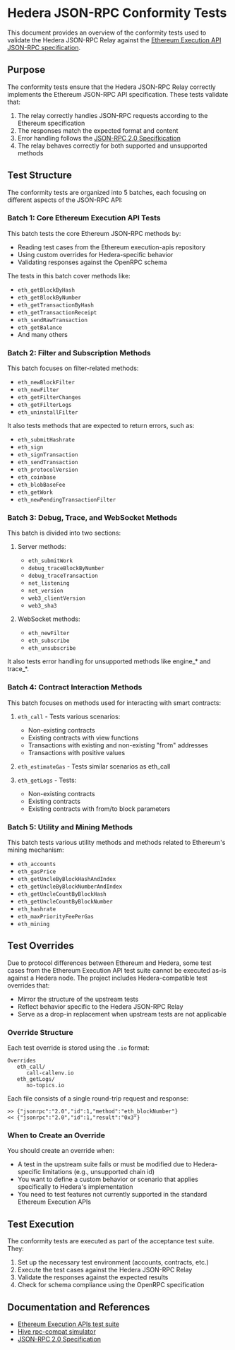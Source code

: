 # Hedera JSON-RPC Conformity Tests

This document provides an overview of the conformity tests used to validate the Hedera JSON-RPC Relay against the [Ethereum Execution API JSON-RPC specification](https://github.com/ethereum/execution-apis).

## Purpose

The conformity tests ensure that the Hedera JSON-RPC Relay correctly implements the Ethereum JSON-RPC API specification. These tests validate that:

1. The relay correctly handles JSON-RPC requests according to the Ethereum specification
2. The responses match the expected format and content
3. Error handling follows the [JSON-RPC 2.0 Specifkication](https://www.jsonrpc.org/specification)
4. The relay behaves correctly for both supported and unsupported methods

## Test Structure

The conformity tests are organized into 5 batches, each focusing on different aspects of the JSON-RPC API:

### Batch 1: Core Ethereum Execution API Tests

This batch tests the core Ethereum JSON-RPC methods by:

- Reading test cases from the Ethereum execution-apis repository
- Using custom overrides for Hedera-specific behavior
- Validating responses against the OpenRPC schema

The tests in this batch cover methods like:

- `eth_getBlockByHash`
- `eth_getBlockByNumber`
- `eth_getTransactionByHash`
- `eth_getTransactionReceipt`
- `eth_sendRawTransaction`
- `eth_getBalance`
- And many others

### Batch 2: Filter and Subscription Methods

This batch focuses on filter-related methods:

- `eth_newBlockFilter`
- `eth_newFilter`
- `eth_getFilterChanges`
- `eth_getFilterLogs`
- `eth_uninstallFilter`

It also tests methods that are expected to return errors, such as:

- `eth_submitHashrate`
- `eth_sign`
- `eth_signTransaction`
- `eth_sendTransaction`
- `eth_protocolVersion`
- `eth_coinbase`
- `eth_blobBaseFee`
- `eth_getWork`
- `eth_newPendingTransactionFilter`

### Batch 3: Debug, Trace, and WebSocket Methods

This batch is divided into two sections:

1. Server methods:

   - `eth_submitWork`
   - `debug_traceBlockByNumber`
   - `debug_traceTransaction`
   - `net_listening`
   - `net_version`
   - `web3_clientVersion`
   - `web3_sha3`

2. WebSocket methods:

   - `eth_newFilter`
   - `eth_subscribe`
   - `eth_unsubscribe`

It also tests error handling for unsupported methods like engine_* and trace_*.

### Batch 4: Contract Interaction Methods

This batch focuses on methods used for interacting with smart contracts:

1. `eth_call` - Tests various scenarios:

   - Non-existing contracts
   - Existing contracts with view functions
   - Transactions with existing and non-existing "from" addresses
   - Transactions with positive values

2. `eth_estimateGas` - Tests similar scenarios as eth_call

3. `eth_getLogs` - Tests:

   - Non-existing contracts
   - Existing contracts
   - Existing contracts with from/to block parameters

### Batch 5: Utility and Mining Methods

This batch tests various utility methods and methods related to Ethereum's mining mechanism:

- `eth_accounts`
- `eth_gasPrice`
- `eth_getUncleByBlockHashAndIndex`
- `eth_getUncleByBlockNumberAndIndex`
- `eth_getUncleCountByBlockHash`
- `eth_getUncleCountByBlockNumber`
- `eth_hashrate`
- `eth_maxPriorityFeePerGas`
- `eth_mining`

## Test Overrides

Due to protocol differences between Ethereum and Hedera, some test cases from the Ethereum Execution API test suite cannot be executed as-is against a Hedera node. The project includes Hedera-compatible test overrides that:

- Mirror the structure of the upstream tests
- Reflect behavior specific to the Hedera JSON-RPC Relay
- Serve as a drop-in replacement when upstream tests are not applicable

### Override Structure

Each test override is stored using the `.io` format:

```
Overrides
   eth_call/
      call-callenv.io
   eth_getLogs/
      no-topics.io
```

Each file consists of a single round-trip request and response:

```
>> {"jsonrpc":"2.0","id":1,"method":"eth_blockNumber"}
<< {"jsonrpc":"2.0","id":1,"result":"0x3"}
```

### When to Create an Override

You should create an override when:

* A test in the upstream suite fails or must be modified due to Hedera-specific limitations (e.g., unsupported chain id)
* You want to define a custom behavior or scenario that applies specifically to Hedera's implementation
* You need to test features not currently supported in the standard Ethereum Execution APIs

## Test Execution

The conformity tests are executed as part of the acceptance test suite. They:

1. Set up the necessary test environment (accounts, contracts, etc.)
2. Execute the test cases against the Hedera JSON-RPC Relay
3. Validate the responses against the expected results
4. Check for schema compliance using the OpenRPC specification

## Documentation and References

* [Ethereum Execution APIs test suite](https://github.com/ethereum/execution-apis/tree/main/tests)
* [Hive rpc-compat simulator](https://github.com/ethereum/hive/tree/master/simulators/ethereum/rpc-compat)
* [JSON-RPC 2.0 Specification](https://www.jsonrpc.org/specification)
